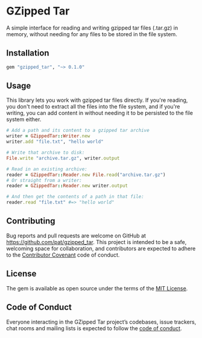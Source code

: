 # GZipped Tar

A simple interface for reading and writing gzipped tar files (.tar.gz) in memory, without needing for any files to be stored in the file system.

## Installation

```ruby
gem "gzipped_tar", "~> 0.1.0"
```

## Usage

This library lets you work with gzipped tar files directly. If you're reading, you don't need to extract all the files into the file system, and if you're writing, you can add content in without needing it to be persisted to the file system either.

```ruby
# Add a path and its content to a gzipped tar archive
writer = GZippedTar::Writer.new
writer.add "file.txt", "hello world"

# Write that archive to disk:
File.write "archive.tar.gz", writer.output

# Read in an existing archive:
reader = GZippedTar::Reader.new File.read("archive.tar.gz")
# Or straight from a writer:
reader = GZippedTar::Reader.new writer.output

# And then get the contents of a path in that file:
reader.read "file.txt" #=> "hello world"
```

## Contributing

Bug reports and pull requests are welcome on GitHub at https://github.com/pat/gzipped_tar. This project is intended to be a safe, welcoming space for collaboration, and contributors are expected to adhere to the [Contributor Covenant](http://contributor-covenant.org) code of conduct.

## License

The gem is available as open source under the terms of the [MIT License](https://opensource.org/licenses/MIT).

## Code of Conduct

Everyone interacting in the GZipped Tar project’s codebases, issue trackers, chat rooms and mailing lists is expected to follow the [code of conduct](https://github.com/pat/gzipped_tar/blob/master/CODE_OF_CONDUCT.md).

